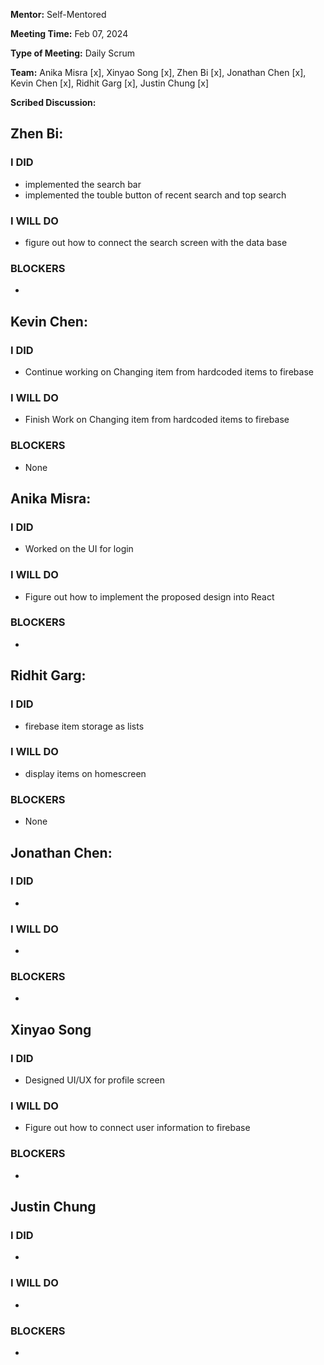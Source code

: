 **Mentor:** Self-Mentored

**Meeting Time:** Feb 07, 2024

**Type of Meeting:** Daily Scrum

**Team:** Anika Misra [x], Xinyao Song [x], Zhen Bi [x], Jonathan Chen [x], Kevin Chen [x], Ridhit Garg [x], Justin Chung [x]

**Scribed Discussion:**

## **Zhen Bi:**  
### **I DID**  
- implemented the search bar
- implemented the touble button of recent search and top search

### **I WILL DO**  
- figure out how to connect the search screen with the data base

### **BLOCKERS**  
- 

## **Kevin Chen:**  
### **I DID**  
- Continue working on Changing item from hardcoded items to firebase

### **I WILL DO**  
- Finish Work on Changing item from hardcoded items to firebase

### **BLOCKERS**  
- None
  
## **Anika Misra:**  
### **I DID**  
- Worked on the UI for login

### **I WILL DO**  
- Figure out how to implement the proposed design into React

### **BLOCKERS**  
- 

## **Ridhit Garg:**  
### **I DID**  
- firebase item storage as lists

### **I WILL DO**  
- display items on homescreen

### **BLOCKERS**  
- None

## **Jonathan Chen:**  
### **I DID**  
- 

### **I WILL DO**  
- 

### **BLOCKERS**  
- 

## **Xinyao Song**  
### **I DID**  
- Designed UI/UX for profile screen 

### **I WILL DO**  
- Figure out how to connect user information to firebase 

### **BLOCKERS**  
-

## **Justin Chung**  
### **I DID**  
- 

### **I WILL DO**  
- 

### **BLOCKERS**  
-
